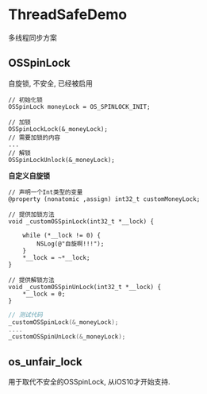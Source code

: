 # ThreadSafeDemo
多线程同步方案

## OSSpinLock

自旋锁, 不安全, 已经被启用

```objc
// 初始化锁
OSSpinLock moneyLock = OS_SPINLOCK_INIT;
```

```objc
// 加锁
OSSpinLockLock(&_moneyLock);
// 需要加锁的内容
...
// 解锁
OSSpinLockUnlock(&_moneyLock);

```



**自定义自旋锁**

```objc
// 声明一个Int类型的变量
@property (nonatomic ,assign) int32_t customMoneyLock;
```

```objc
// 提供加锁方法
void _customOSSpinLock(int32_t *__lock) {
    
    while (*__lock != 0) {
        NSLog(@"自旋啊!!!");
    }
    *__lock = ~*__lock;
}

// 提供解锁方法
void _customOSSpinUnLock(int32_t *__lock) {
    *__lock = 0;
}
```

```objective-c
// 测试代码
_customOSSpinLock(&_moneyLock);
....
_customOSSpinUnLock(&_moneyLock);
```



## os_unfair_lock

用于取代不安全的OSSpinLock, 从iOS10才开始支持.

